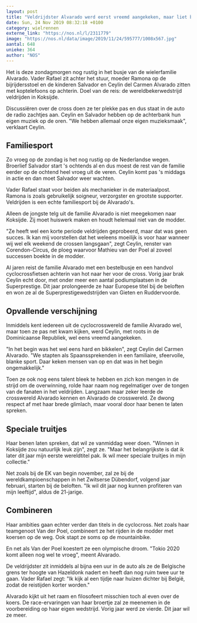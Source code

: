 ```yaml
---
layout: post
title: "Veldrijdster Alvarado werd eerst vreemd aangekeken, maar liet benen spreken"
date: Sun, 24 Nov 2019 08:32:18 +0100
category: wielrennen
externe_link: "https://nos.nl/l/2311779"
image: "https://nos.nl/data/image/2019/11/24/595777/1008x567.jpg"
aantal: 648
unieke: 364
author: "NOS"
---
```


<p>Het is deze zondagmorgen nog rustig in het busje van de wielerfamilie Alvarado. Vader Rafael zit achter het stuur, moeder Ramona op de bijrijdersstoel en de kinderen Salvador en Ceylin del Carmen Alvarado zitten met koptelefoons op achterin. Doel van de reis: de wereldbekerwedstrijd veldrijden in Koksijde.</p>
<p>Discussiëren over de cross doen ze ter plekke pas en dus staat in de auto de radio zachtjes aan. Ceylin en Salvador hebben op de achterbank hun eigen muziek op de oren. "We hebben allemaal onze eigen muzieksmaak", verklaart Ceylin.</p>
<h2>Familiesport</h2>
<p>Zo vroeg op de zondag is het nog rustig op de Nederlandse wegen. Broerlief Salvador start 's ochtends al en dus moest de rest van de familie eerder op de ochtend heel vroeg uit de veren. Ceylin komt pas 's middags in actie en dan moet Salvador weer wachten.</p>
<p>Vader Rafael staat voor beiden als mechanieker in de materiaalpost. Ramona is zoals gebruikelijk soigneur, verzorgster en grootste supporter. Veldrijden is een echte familiesport bij de Alvarado's.</p>
<p>Alleen de jongste telg uit de familie Alvarado is niet meegekomen naar Koksijde. Zij moet huiswerk maken en houdt helemaal niet van de modder.</p>
<p>"Ze heeft wel een korte periode veldrijden geprobeerd, maar dat was geen succes. Ik kan mij voorstellen dat het weleens moeilijk is voor haar wanneer wij wel elk weekend de crossen langsgaan", zegt Ceylin, renster van Corendon-Circus, de ploeg waarvoor Mathieu van der Poel al zoveel successen boekte in de modder.</p>
<p>Al jaren reist de familie Alvarado met een bestelbusje en een handvol cyclocrossfietsen achterin van hot naar her voor de cross. Vorig jaar brak Ceylin echt door, met onder meer een aantal podiumplaatsen in de Superprestige. Dit jaar prolongeerde ze haar Europese titel bij de beloften en won ze al de Superprestigewedstrijden van Gieten en Ruddervoorde.</p>
<h2>Opvallende verschijning</h2>
<p>Inmiddels kent iedereen uit de cyclocrosswereld de familie Alvarado wel, maar toen ze pas net kwam kijken, werd Ceylin, met roots in de Dominicaanse Republiek, wel eens vreemd aangekeken.</p>
<p>"In het begin was het wel eens hard en bikkelen", zegt Ceylin del Carmen Alvarado. "We stapten als Spaanssprekenden in een familiaire, sfeervolle, blanke sport. Daar keken mensen van op en dat was in het begin ongemakkelijk."</p>
<p>Toen ze ook nog eens talent bleek te hebben en zich kon mengen in de strijd om de overwinning, rolde haar naam nog regelmatiger over de tongen van de fanaten in het veldrijden. Langzaam maar zeker leerde de crosswereld Alvarado kennen en Alvarado de crosswereld. Ze dwong respect af met haar brede glimlach, maar vooral door haar benen te laten spreken.</p>
<h2>Speciale truitjes</h2>
<p>Haar benen laten spreken, dat wil ze vanmiddag weer doen. "Winnen in Koksijde zou natuurlijk leuk zijn", zegt ze. "Maar het belangrijkste is dat ik later dit jaar mijn eerste wereldtitel pak. Ik wil meer speciale truitjes in mijn collectie."</p>
<p>Net zoals bij de EK van begin november, zal ze bij de wereldkampioenschappen in het Zwitserse Dübendorf, volgend jaar februari, starten bij de beloften. "Ik wil dit jaar nog kunnen profiteren van mijn leeftijd", aldus de 21-jarige.</p>
<h2>Combineren</h2>
<p>Haar ambities gaan echter verder dan titels in de cyclocross. Net zoals haar teamgenoot Van der Poel, combineert ze het rijden in de modder met koersen op de weg. Ook stapt ze soms op de mountainbike.</p>
<p>En net als Van der Poel koestert ze een olympische droom. "Tokio 2020 komt alleen nog wel te vroeg", meent Alvarado.</p>
<p>De veldrijdster zit inmiddels al bijna een uur in de auto als ze de Belgische grens ter hoogte van Hazeldonk nadert en heeft dan nog ruim twee uur te gaan. Vader Rafael zegt: "Ik kijk al een tijdje naar huizen dichter bij België, zodat de reistijden korter worden."</p>
<p>Alvarado kijkt uit het raam en filosofeert misschien toch al even over de koers. De race-ervaringen van haar broertje zal ze meenemen in de voorbereiding op haar eigen wedstrijd. Vorig jaar werd ze vierde. Dit jaar wil ze meer.</p>
